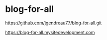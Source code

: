 # blog-for-all

https://github.com/jgendreau77/blog-for-all.git

https://blog-for-all.mysitedevelopment.com

